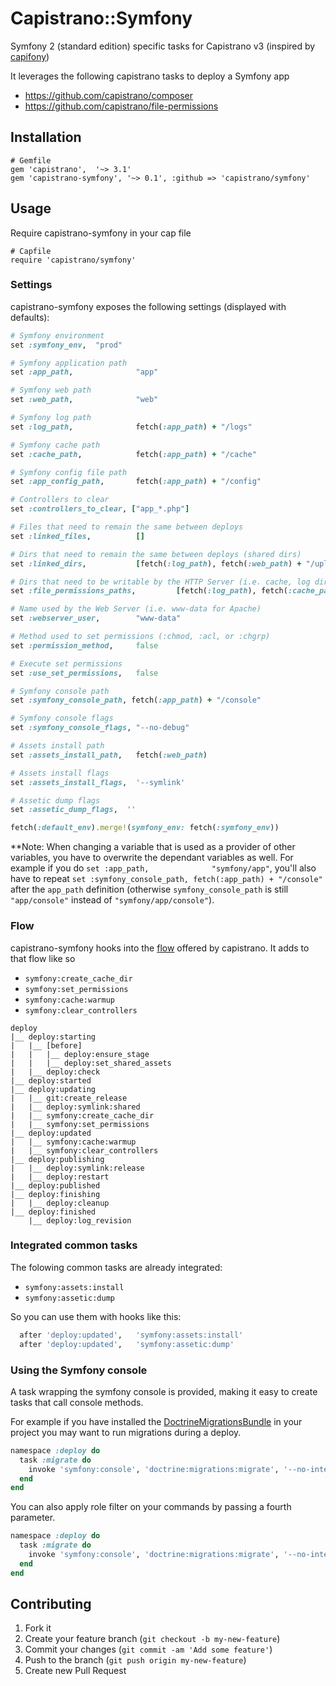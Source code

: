 # Capistrano::Symfony

Symfony 2 (standard edition) specific tasks for Capistrano v3
(inspired by [capifony][2])

It leverages the following capistrano tasks to deploy a Symfony app

* https://github.com/capistrano/composer
* https://github.com/capistrano/file-permissions

## Installation

```
# Gemfile
gem 'capistrano',  '~> 3.1'
gem 'capistrano-symfony', '~> 0.1', :github => 'capistrano/symfony'
```

## Usage

Require capistrano-symfony in your cap file

```
# Capfile
require 'capistrano/symfony'
```

### Settings

capistrano-symfony exposes the following settings (displayed with defaults):

```ruby
# Symfony environment
set :symfony_env,  "prod"

# Symfony application path
set :app_path,              "app"

# Symfony web path
set :web_path,              "web"

# Symfony log path
set :log_path,              fetch(:app_path) + "/logs"

# Symfony cache path
set :cache_path,            fetch(:app_path) + "/cache"

# Symfony config file path
set :app_config_path,       fetch(:app_path) + "/config"

# Controllers to clear
set :controllers_to_clear, ["app_*.php"]

# Files that need to remain the same between deploys
set :linked_files,          []

# Dirs that need to remain the same between deploys (shared dirs)
set :linked_dirs,           [fetch(:log_path), fetch(:web_path) + "/uploads"]

# Dirs that need to be writable by the HTTP Server (i.e. cache, log dirs)
set :file_permissions_paths,         [fetch(:log_path), fetch(:cache_path)]

# Name used by the Web Server (i.e. www-data for Apache)
set :webserver_user,        "www-data"

# Method used to set permissions (:chmod, :acl, or :chgrp)
set :permission_method,     false

# Execute set permissions
set :use_set_permissions,   false

# Symfony console path
set :symfony_console_path, fetch(:app_path) + "/console"

# Symfony console flags
set :symfony_console_flags, "--no-debug"

# Assets install path
set :assets_install_path,   fetch(:web_path)

# Assets install flags
set :assets_install_flags,  '--symlink'

# Assetic dump flags
set :assetic_dump_flags,  ''

fetch(:default_env).merge!(symfony_env: fetch(:symfony_env))
```

**Note: When changing a variable that is used as a provider of other variables,
 you have to overwrite the dependant variables as well. For example if you do `set :app_path,              "symfony/app"`,
 you'll also have to repeat `set :symfony_console_path, fetch(:app_path) + "/console"` after the `app_path` definition
 (otherwise `symfony_console_path` is still `"app/console"` instead of `"symfony/app/console"`).

### Flow

capistrano-symfony hooks into the [flow][1] offered by capistrano. It adds to that flow like so

* ```symfony:create_cache_dir```
* ```symfony:set_permissions```
* ```symfony:cache:warmup```
* ```symfony:clear_controllers```

```
deploy
|__ deploy:starting
|   |__ [before]
|   |   |__ deploy:ensure_stage
|   |   |__ deploy:set_shared_assets
|   |__ deploy:check
|__ deploy:started
|__ deploy:updating
|   |__ git:create_release
|   |__ deploy:symlink:shared
|   |__ symfony:create_cache_dir
|   |__ symfony:set_permissions
|__ deploy:updated
|   |__ symfony:cache:warmup
|   |__ symfony:clear_controllers
|__ deploy:publishing
|   |__ deploy:symlink:release
|   |__ deploy:restart
|__ deploy:published
|__ deploy:finishing
|   |__ deploy:cleanup
|__ deploy:finished
    |__ deploy:log_revision
```

### Integrated common tasks

The folowing common tasks are already integrated:
* ```symfony:assets:install```
* ```symfony:assetic:dump```

So you can use them with hooks like this:
```ruby
  after 'deploy:updated',   'symfony:assets:install'
  after 'deploy:updated',   'symfony:assetic:dump'
```

### Using the Symfony console

A task wrapping the symfony console is provided, making it easy to create tasks
that call console methods.

For example if you have installed the [DoctrineMigrationsBundle][3] in your
project you may want to run migrations during a deploy.

```ruby
namespace :deploy do
  task :migrate do
    invoke 'symfony:console', 'doctrine:migrations:migrate', '--no-interaction'
  end
end
```

You can also apply role filter on your commands by passing a fourth parameter.

```ruby
namespace :deploy do
  task :migrate do
    invoke 'symfony:console', 'doctrine:migrations:migrate', '--no-interaction', 'db'
  end
end
```

[1]: http://capistranorb.com/documentation/getting-started/flow/
[2]: http://capifony.org/
[3]: http://symfony.com/doc/current/bundles/DoctrineMigrationsBundle/index.html

## Contributing

1. Fork it
2. Create your feature branch (`git checkout -b my-new-feature`)
3. Commit your changes (`git commit -am 'Add some feature'`)
4. Push to the branch (`git push origin my-new-feature`)
5. Create new Pull Request
